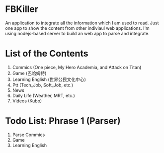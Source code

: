 # FBKiller
An application to integrate all the information which I am used to read. Just one app to show the content from other indiviaul web applications. I'm using nodejs-based server to build an web app to parse and integrate.

# List of the Contents
1. Commics (One piece, My Hero Academia, and Attack on Titan)
2. Game (巴哈姆特)
3. Learning English (世界公民文化中心)
4. Ptt (Tech_Job, Soft_Job, etc.)
5. News
6. Daily Life (Weather, MRT, etc.)
7. Videos (Kubo)

# Todo List: Phrase 1 (Parser)
1. Parse Commics
2. Game 
3. Learning English
